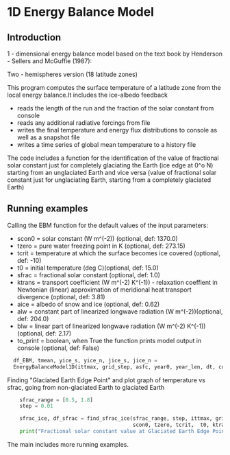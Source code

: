 # 1D Energy Balance Model
## Introduction

1 - dimensional energy balance model based on the text book 
by Henderson - Sellers and McGuffie (1987):

Two - hemispheres version (18 latitude zones)

This program computes the surface temperature of a latitude zone from the local
energy balance.It includes the ice-albedo feedback

- reads the length of the run and the fraction of the solar constant from console
- reads any additional radiative forcings from file
- writes the final temperature and energy flux distributions to console as well as a
snapshot file
- writes a time series of global mean temperature to a history file

The code includes a function for the identification of the value of fractional solar constant just for completely glaciating the Earth (ice edge at 0^o N) starting from an unglaciated Earth and vice versa (value of fractional solar constant just for unglaciating Earth, starting from a completely glaciated Earth)

## Running examples

Calling the EBM function for the default values of the input parameters:

- scon0 = solar constant (W m^(-2)) (optional, def: 1370.0)
- tzero = pure water freezing point in K (optional, def: 273.15)
- tcrit = temperature at which the surface becomes ice covered (optional, def: -10)
- t0 = initial temperature (deg C)(optional, def: 15.0)
- sfrac = fractional solar constant (optional, def: 1.0)
- ktrans = transport coefficient (W m^(-2) K^(-1)) -  relaxation coeffient in Newtonian (linear) approximation of meridional heat transport divergence (optional, def: 3.81)
- aice = albedo of snow and ice (optional, def: 0.62)
- alw = constant part of linearized longwave radiation (W m^(-2))(optional, def: 204.0)
- blw = linear part of linearized longwave radiation (W m^(-2) K^(-1)) (optional, def: 2.17)
- to_print = boolean, when True the function prints model output in console (optional, def: False)


```python 
  df_EBM, tmean, yice_s, yice_n, jice_s, jice_n = 
  EnergyBalanceModel1D(ittmax, grid_step, asfc, year0, year_len, dt, cocean, s, latzone, to_print=True) 
```

Finding "Glaciated Earth Edge Point" and plot graph of temperature vs sfrac, going from non-glaciated Earth to glaciated Earth

```python
    sfrac_range = [0.5, 1.8]
    step = 0.01

    sfrac_ice, df_sfrac = find_sfrac_ice(sfrac_range, step, ittmax, grid_step, asfc, year0, year_len, dt, cocean, s, latzone,
                                         scon0, tzero, tcrit,  t0, ktrans, aice, alw, blw)
    print("Fractional solar constant value at Glaciated Earth Edge Point is:", sfrac_ice)
```

The main includes more running examples.


